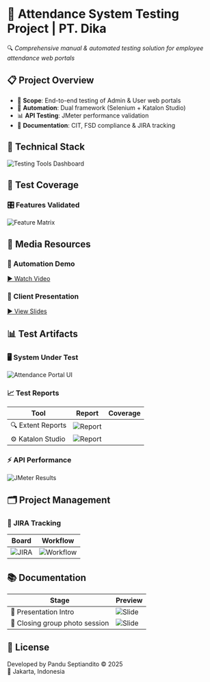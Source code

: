 # 🧪 Attendance System Testing Project | PT. Dika

🔍 *Comprehensive manual & automated testing solution for employee attendance web portals*

## 📋 Project Overview
- 🎯 **Scope**: End-to-end testing of Admin & User web portals
- 🤖 **Automation**: Dual framework (Selenium + Katalon Studio)
- 📊 **API Testing**: JMeter performance validation
- 📝 **Documentation**: CIT, FSD compliance & JIRA tracking

## 🧰 Technical Stack
![Testing Tools Dashboard](https://github.com/user-attachments/assets/6e44e9ba-27c9-40cf-b792-664b3fd9ac6c)


## 🔬 Test Coverage
### 🎛️ Features Validated
![Feature Matrix](https://github.com/user-attachments/assets/f11b8b86-2011-4e3d-b17e-e3df5c3bb463)


## 🎥 Media Resources
### 🤖 Automation Demo
[▶️ Watch Video](https://drive.google.com/file/d/1hTkdPQTRleRh4qHnEbENFOj61QCP_Ar6/view)


### 🎤 Client Presentation
[▶️ View Slides](https://drive.google.com/file/d/1keci3JNIOrUVeunST0SdKbRavV42Bm9e/view)


## 📊 Test Artifacts
### 🖥️ System Under Test
![Attendance Portal UI](https://github.com/user-attachments/assets/df221ff0-a51a-4f31-9ed1-9d232b218a7f)

### 📈 Test Reports
| **Tool**         | **Report** | **Coverage** |
|------------------|------------|--------------|
| 🔍 Extent Reports | ![Report](https://github.com/user-attachments/assets/faca74b8-eb06-4398-a779-f6e4c091b91b) |
| ⚙️ Katalon Studio | ![Report](https://github.com/user-attachments/assets/56539acf-ecaa-4f08-b6d1-979f3a135d49) | 

### ⚡ API Performance
![JMeter Results](https://github.com/user-attachments/assets/fbd59812-36b3-4d1a-a8f4-ed1ea070548c)


## 🗂️ Project Management
### 🎯 JIRA Tracking
| **Board** | **Workflow** |
|-----------|--------------|
| ![JIRA](https://github.com/user-attachments/assets/2475e5bb-5c34-43f2-9759-18e05cbfce97) | ![Workflow](https://github.com/user-attachments/assets/5548def5-e69a-4c85-a15c-9f418aa02b0a) |


## 📚 Documentation
| **Stage** | **Preview** |
|-----------|-------------|
| 🎤 Presentation Intro | ![Slide](https://github.com/user-attachments/assets/68369e2d-bac9-4c48-9a5d-e79df00314d7) |
| 🏁 Closing group photo session | ![Slide](https://github.com/user-attachments/assets/d1d5434c-273f-4ffc-994c-2c7ca503b95a) |

## 📜 License
Developed by Pandu Septiandito © 2025  
📍 Jakarta, Indonesia
